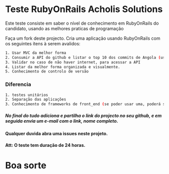 # Teste RubyOnRails Acholis Solutions

Este teste consiste em saber o nível de conhecimento em RubyOnRails do candidato, usando as melhores praticas de programação

Faça um fork deste projecto.
Cria uma aplicação usando RubyOnRails com os seguintes itens à serem avalidos:

```bash
1. Usar MVC da melhor forma
2. Consumir a API do github e listar o top 10 dos commits de Angola (usuários de Angola), públicos e privados.
3. Validar no caso de não haver internet, para acessar a API
4. Listar da melhor forma organizada e visualmente.
5. Conhecimento de controlo de versão
```
### Diferencia
```bash
1. testes unitários
2. Separação das aplicações
3. Conhecimento de frameworks de front_end (se poder usar uma, poderá ser diferencial)
```

##### No final do tudo adiciona e partilha o link do projecto no seu github, e em seguida envia um e-mail com o link, nome completo.
#### Qualquer duvida abra uma issues neste projeto.
#### Att: O teste tem duração de 24 horas.
# Boa sorte
